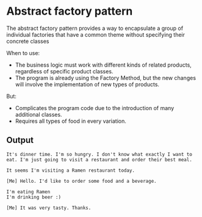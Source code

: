 # Abstract factory pattern

The abstract factory pattern provides a way to encapsulate a group of individual factories that have a common theme without specifying their concrete classes

When to use:
- The business logic must work with different kinds of related products, regardless of specific product classes.
- The program is already using the Factory Method, but the new changes will involve the implementation of new types of products.

But:
 - Complicates the program code due to the introduction of many additional classes.
 - Requires all types of food in every variation.

## Output

```
It's dinner time. I'm so hungry. I don't know what exactly I want to eat. I'm just going to visit a restaurant and order their best meal.

It seems I'm visiting a Ramen restaurant today.

[Me] Hello. I'd like to order some food and a beverage.

I'm eating Ramen
I'm drinking beer :)

[Me] It was very tasty. Thanks.
```
